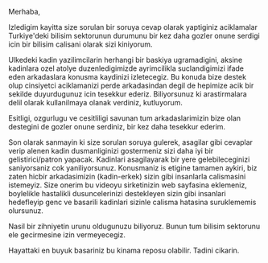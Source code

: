 Merhaba,

Izledigim kayitta size sorulan bir soruya cevap olarak yaptiginiz aciklamalar Turkiye'deki bilisim sektorunun durumunu bir kez daha gozler onune serdigi icin bir bilisim calisani olarak sizi kiniyorum.

Ulkedeki kadin yazilimcilarin herhangi bir baskiya ugramadigini, aksine kadinlara ozel atolye duzenledigimizde ayrimcilikla suclandigimizi ifade eden arkadaslara konusma kaydinizi izletecegiz. Bu konuda bize destek olup cinsiyetci aciklamanizi perde arkadasindan degil de hepimize acik bir sekilde duyurdugunuz icin tesekkur ederiz. Biliyorsunuz ki arastirmalara delil olarak kullanilmaya olanak verdiniz, kutluyorum.

Esitligi, ozgurlugu ve cesitliligi savunan tum arkadaslarimizin bize olan destegini de gozler onune serdiniz, bir kez daha tesekkur ederim.

Son olarak sanmayin ki size sorulan soruya gulerek, asagilar gibi cevaplar verip alenen kadin dusmanliginizi gostermeniz sizi daha iyi bir gelistirici/patron yapacak. Kadinlari asagilayarak bir yere gelebileceginizi saniyorsaniz cok yaniliyorsunuz. Konusmaniz is etigine tamamen aykiri, biz zaten hicbir arkadasimizin (kadin-erkek) sizin gibi insanlarla calismasini istemeyiz. Size onerim bu videoyu sirketinizin web sayfasina eklemeniz, boylelikle hastalikli dusuncelerinizi destekleyen sizin gibi insanlari hedefleyip genc ve basarili kadinlari sizinle calisma hatasina suruklememis olursunuz.

Nasil bir zihniyetin urunu oldugunuzu biliyoruz. Bunun tum bilisim sektorunu ele gecirmesine izin vermeyecegiz.

Hayattaki en buyuk basariniz bu kinama reposu olabilir. Tadini cikarin.

